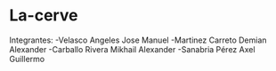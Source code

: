 # La-cerve
Integrantes:
-Velasco Angeles Jose Manuel
-Martinez Carreto Demian Alexander
-Carballo Rivera Mikhail Alexander
-Sanabria Pérez Axel Guillermo
